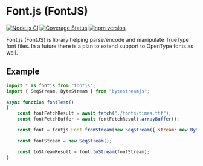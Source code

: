# Font.js (FontJS)

[![Node.js CI](https://github.com/PeculiarVentures/Font.js/actions/workflows/test.yml/badge.svg)](https://github.com/PeculiarVentures/Font.js/actions/workflows/test.yml)
[![Coverage Status](https://coveralls.io/repos/github/PeculiarVentures/Font.js/badge.svg?branch=typescript)](https://coveralls.io/github/PeculiarVentures/Font.js?branch=typescript)
[![npm version](https://badge.fury.io/js/fontjs.svg)](https://badge.fury.io/js/fontjs)

Font.js (FontJS) is library helping parse/encode and manipulate TrueType font files. In a future there is a plan to extend support to OpenType fonts as well.

## Example
```javascript
import * as fontjs from "fontjs";
import { SeqStream, ByteStream } from "bytestreamjs";

async function fontTest()
{
	const fontFetchResult = await fetch("./fonts/times.ttf");
	const fontFetchBuffer = await fontFetchResult.arrayBuffer();

	const font = fontjs.Font.fromStream(new SeqStream({ stream: new ByteStream({ buffer: fontFetchBuffer }) }));

	const fontStream = new SeqStream();

	const toStreamResult = font.toStream(fontStream);
}
```